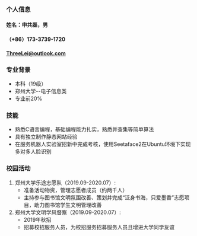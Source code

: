 ### 个人信息
#### 姓名：申共磊，男
#### （+86）173-3739-1720
#### ThreeLei@outlook.com
### 专业背景
- 本科（19级）
- 郑州大学--电子信息类
- 专业前20%

### 技能
- 熟悉C语言编程，基础编程能力扎实，熟悉并查集等简单算法
- 具有独立制作静态网站经验
- 在服务机器人实验室招新中完成考核，使用Seetaface2在Ubuntu环境下实现多对多人脸识别

### 校园活动
1. 郑州大学乐途志愿队（2019.09-2020.07）:
    - 准备活动物资，管理志愿者成员（约两千人）
    - 主持参与图书馆文明氛围改善、策划并完成“泛身书海，只爱墨香”志愿项目，助力图书馆学生文明管理改善
2. 郑州大学文明学风督察（2019.09-2020.07）:
    - 2019年秋招
    - 招募校招服务人员，为校招服务招募服务人员且增进大学同学友谊
